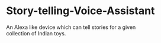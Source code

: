 # Story-telling-Voice-Assistant
An Alexa like device which can tell stories for a given collection of Indian toys.
